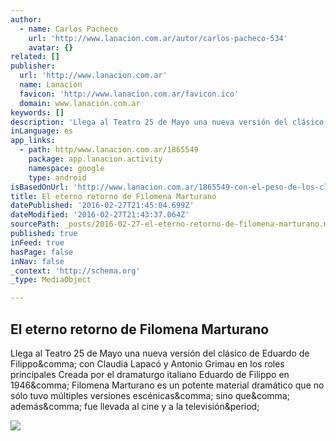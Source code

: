 ```yaml
---
author:
  - name: Carlos Pacheco
    url: 'http://www.lanacion.com.ar/autor/carlos-pacheco-534'
    avatar: {}
related: []
publisher:
  url: 'http://www.lanacion.com.ar'
  name: Lanacion
  favicon: 'http://www.lanacion.com.ar/favicon.ico'
  domain: www.lanacion.com.ar
keywords: []
description: 'Llega al Teatro 25 de Mayo una nueva versión del clásico de Eduardo de Filippo, con Claudia Lapacó y Antonio Grimau en los roles principales Creada por el dramaturgo italiano Eduardo de Filippo en 1946, Filomena Marturano es un potente material dramático que no sólo tuvo múltiples versiones escénicas, sino que, además, fue llevada al cine y a la televisión.'
inLanguage: es
app_links:
  - path: http/www.lanacion.com.ar/1865549
    package: app.lanacion.activity
    namespace: google
    type: android
isBasedOnUrl: 'http://www.lanacion.com.ar/1865549-con-el-peso-de-los-clasicos'
title: El eterno retorno de Filomena Marturano
datePublished: '2016-02-27T21:45:04.699Z'
dateModified: '2016-02-27T21:43:37.064Z'
sourcePath: _posts/2016-02-27-el-eterno-retorno-de-filomena-marturano.md
published: true
inFeed: true
hasPage: false
inNav: false
_context: 'http://schema.org'
_type: MediaObject

---
```

<article style=""><h1>El eterno retorno de Filomena Marturano</h1><p>Llega al Teatro 25 de Mayo una nueva versión del clásico de Eduardo de Filippo&amp;comma; con Claudia Lapacó y Antonio Grimau en los roles principales Creada por el dramaturgo italiano Eduardo de Filippo en 1946&amp;comma; Filomena Marturano es un potente material dramático que no sólo tuvo múltiples versiones escénicas&amp;comma; sino que&amp;comma; además&amp;comma; fue llevada al cine y a la televisión&amp;period;</p><img src="http://bucket.glanacion.com/anexos/fotos/41/2148641.jpg" /></article>
